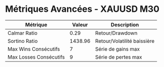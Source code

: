 # Métriques Avancées - XAUUSD M30

| Métrique | Valeur | Description |
|----------|--------|-------------|
| Calmar Ratio | 0.29 | Retour/Drawdown |
| Sortino Ratio | 1438.96 | Retour/Volatilité baissière |
| Max Wins Consécutifs | 7 | Série de gains max |
| Max Losses Consécutifs | 9 | Série de pertes max |
